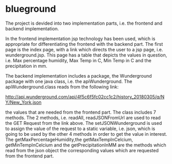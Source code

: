 # blueground

The project is devided into two implementation parts, i.e. the frontend and backend implementation.

In the frontend implementation jsp technology has been used, which is appropriate for differentiating the frontend with the backend part. The first page is the index page, with a link which directs the user to a jsp page, i.e. wunderground.jsp. This page has a table that depicts the values in question, i.e. Max percentage humidity, Max Temp in C, Min Temp in C and the precipitation in mm.

The backend implementation includes a package, the Wunderground package with one java class, i.e. the apiWunderground. The apiWunderground.class reads from the following link:

http://api.wunderground.com/api/4f5c6f5fc02cc1c2/history_20180305/q/NY/New_York.json

the values that are needed from the frontend part. The class includes 7 methods. The 2 methods, i.e. readAll, readJSONFromUrl are used to read the GET Request from the link above. The setJSONWunderground is used to assign the value of the request to a static variable, i.e. json, which is going to be used by the other 4 methods in order to get the value in interest. The getMaxPercentageHumidity,the getMaxTempInCelcium, getMinTempInCelcium and the getPrecipitationInMM are the methods which read from the json object the corresponding values which are requested from the frontend part.
